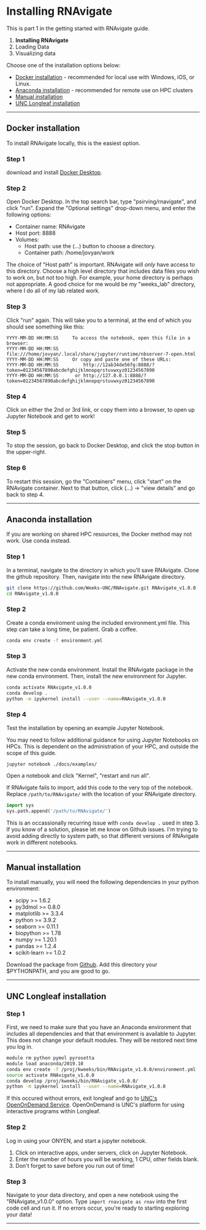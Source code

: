 Installing RNAvigate
====================

This is part 1 in the getting started with RNAvigate guide.

1. **Installing RNAvigate**
2. Loading Data
3. Visualizing data

Choose one of the installation options below:

- [Docker installation](#docker-installation) -  recommended for local use with Windows, iOS, or Linux.
- [Anaconda installation](#anaconda-installation) - recommended for remote use on HPC clusters
- [Manual installation](#manual-installation)
- [UNC Longleaf installation](#unc-longleaf-installation)

---

Docker installation
-------------------

To install RNAvigate locally, this is the easiest option.

### Step 1

download and install [Docker Desktop][].

[Docker Desktop]: https://www.docker.com/products/docker-desktop/

### Step 2

Open Docker Desktop. In the top search bar, type "psirving/rnavigate", and
click "run". Expand the "Optional settings" drop-down menu, and enter the
following options:

- Container name: RNAvigate
- Host port: 8888
- Volumes:
  - Host path: use the (...) button to choose a directory.
  - Container path: /home/jovyan/work

The choice of "Host path" is important. RNAvigate will *only* have access to this directory.
Choose a high level directory that includes data files you wish to work on, but not too high.
For example, your home directory is perhaps not appropriate.
A good choice for me would be my "weeks_lab" directory, where I do all of my lab related work.

### Step 3

Click "run" again. This will take you to a terminal, at the end of which you should see something like this:

```text
YYYY-MM-DD HH:MM:SS     To access the notebook, open this file in a browser:
YYYY-MM-DD HH:MM:SS         file:///home/jovyan/.local/share/jupyter/runtime/nbserver-7-open.html
YYYY-MM-DD HH:MM:SS     Or copy and paste one of these URLs:
YYYY-MM-DD HH:MM:SS         http://12ab34de56fg:8888/?token=01234567890abcdefghijklmnopqrstuvwxyz01234567890
YYYY-MM-DD HH:MM:SS      or http://127.0.0.1:8888/?token=01234567890abcdefghijklmnopqrstuvwxyz01234567890
```

### Step 4

Click on either the 2nd or 3rd link, or copy them into a browser, to open up Jupyter Notebook and get to work!

### Step 5

To stop the session, go back to Docker Desktop, and click the stop button in the upper-right.

### Step 6

To restart this session, go the "Containers" menu, click "start" on the RNAvigate container.
Next to that button, click (...) -> "view details" and go back to step 4.

---

Anaconda installation
---------------------

If you are working on shared HPC resources, the Docker method may not work. Use conda instead.

### Step 1

In a terminal, navigate to the directory in which you'll save RNAvigate.
Clone the github repository.
Then, navigate into the new RNAvigate directory.

```bash
git clone https://github.com/Weeks-UNC/RNAvigate.git RNAvigate_v1.0.0
cd RNAvigate_v1.0.0
```

### Step 2

Create a conda enviroment using the included environment.yml file.
This step can take a long time, be patient. Grab a coffee.

```bash
conda env create -f environment.yml
```

### Step 3

Activate the new conda environment.
Install the RNAvigate package in the new conda environment.
Then, install the new environment for Jupyter.

```bash
conda activate RNAvigate_v1.0.0
conda develop .
python -m ipykernel install --user --name=RNAvigate_v1.0.0
```

### Step 4

Test the installation by opening an example Jupyter Notebook.

You may need to follow additional guidance for using Jupyter Notebooks on HPCs.
This is dependent on the administration of your HPC, and outside the scope of this guide.

```base
jupyter notebook ./docs/examples/
```

Open a notebook and click "Kernel", "restart and run all".

If RNAvigate fails to import, add this code to the very top of the notebook.
Replace `/path/to/RNAvigate/` with the location of your RNAvigate directory.

```python
import sys
sys.path.append('/path/to/RNAvigate/')
```

This is an occassionally recurring issue with `conda develop .` used in step 3.
If you know of a solution, please let me know on Github issues.
I'm trying to avoid adding directly to system path,
so that different versions of RNAvigate work in different notebooks.

---

Manual installation
-------------------

To install manually, you will need the following dependencies in your python
environment:

- scipy >= 1.6.2
- py3dmol >= 0.8.0
- matplotlib >= 3.3.4
- python >= 3.9.2
- seaborn >= 0.11.1
- biopython >= 1.78
- numpy >= 1.20.1
- pandas >= 1.2.4
- scikit-learn >= 1.0.2

Download the package from [Github](https://github.com/Weeks-UNC/RNAvigate). Add
this directory your $PYTHONPATH, and you are good to go.

---

UNC Longleaf installation
-------------------------

### Step 1
First, we need to make sure that you have an Anaconda environment that includes
all dependencies and that that environment is available to Jupyter. This does
not change your default modules. They will be restored next time you log in.

```bash
module rm python pymol pyrosetta
module load anaconda/2019.10
conda env create -f /proj/kweeks/bin/RNAvigate_v1.0.0/environment.yml
source activate RNAvigate_v1.0.0
conda develop /proj/kweeks/bin/RNAvigate_v1.0.0/
python -m ipykernel install --user --name=RNAvigate_v1.0.0
```

If this occured without errors, exit longleaf and go to
[UNC's OpenOnDemand Service](https://ondemand.rc.unc.edu/). OpenOnDemand is
UNC's platform for using interactive programs within Longleaf.

### Step 2

Log in using your ONYEN, and start a jupyter notebook.

1. Click on interactive apps, under servers, click on Jupyter Notebook.
2. Enter the number of hours you will be working, 1 CPU, other fields blank.
3. Don't forget to save before you run out of time!

### Step 3

Navigate to your data directory, and open a new notebook using the "RNAvigate_v1.0.0" option.
Type `import rnavigate as rnav` into the first code cell and run it.
If no errors occur, you're ready to starting exploring your data!

---

